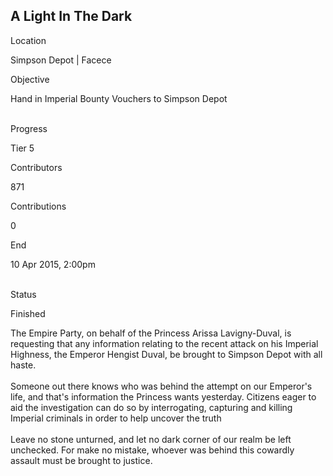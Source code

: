 ## A Light In The Dark

Location

Simpson Depot \| Facece

Objective

Hand in Imperial Bounty Vouchers to Simpson Depot

\
Progress

Tier 5

Contributors

871

Contributions

0

End

10 Apr 2015, 2:00pm

\
Status

Finished

The Empire Party, on behalf of the Princess Arissa Lavigny-Duval, is
requesting that any information relating to the recent attack on his
Imperial Highness, the Emperor Hengist Duval, be brought to Simpson
Depot with all haste.\
\
Someone out there knows who was behind the attempt on our Emperor\'s
life, and that\'s information the Princess wants yesterday. Citizens
eager to aid the investigation can do so by interrogating, capturing and
killing Imperial criminals in order to help uncover the truth\
\
Leave no stone unturned, and let no dark corner of our realm be left
unchecked. For make no mistake, whoever was behind this cowardly assault
must be brought to justice.
